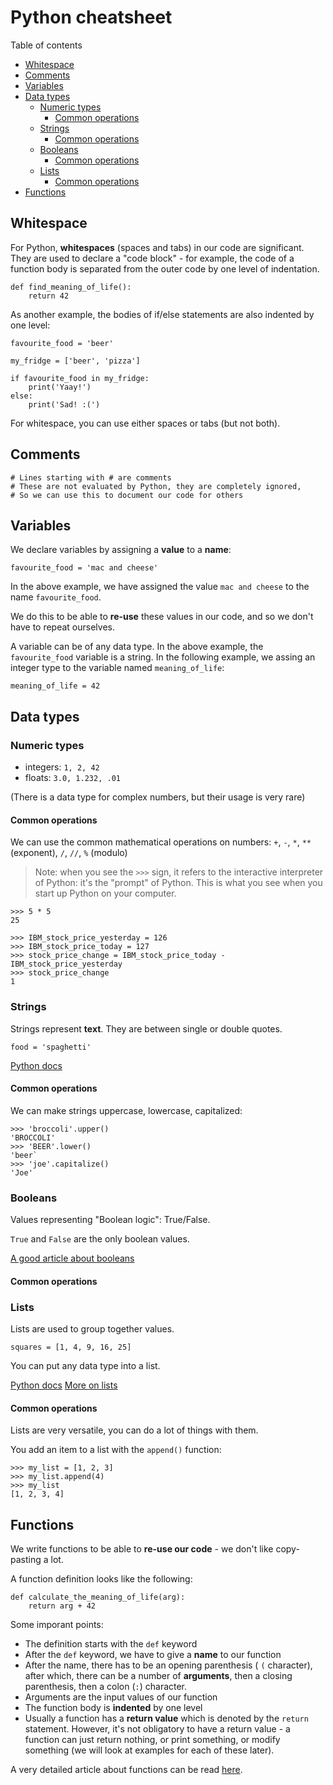 # Python cheatsheet

Table of contents

<!-- toc -->

- [Whitespace](#whitespace)
- [Comments](#comments)
- [Variables](#variables)
- [Data types](#data-types)
  * [Numeric types](#numeric-types)
    + [Common operations](#common-operations)
  * [Strings](#strings)
    + [Common operations](#common-operations-1)
  * [Booleans](#booleans)
    + [Common operations](#common-operations-2)
  * [Lists](#lists)
    + [Common operations](#common-operations-3)
- [Functions](#functions)

<!-- tocstop -->

## Whitespace

For Python, **whitespaces** (spaces and tabs) in our code are significant.  
They are used to declare a "code block" - for example, the code of a function body is separated from the outer code by one level of indentation.

```
def find_meaning_of_life():
    return 42
```

As another example, the bodies of if/else statements are also indented by one level:

```
favourite_food = 'beer'

my_fridge = ['beer', 'pizza']

if favourite_food in my_fridge:
    print('Yaay!')
else:
    print('Sad! :(')
```

For whitespace, you can use either spaces or tabs (but not both).

## Comments

```
# Lines starting with # are comments
# These are not evaluated by Python, they are completely ignored, 
# So we can use this to document our code for others
```

## Variables

We declare variables by assigning a **value** to a **name**:

```
favourite_food = 'mac and cheese'
```

In the above example, we have assigned the value `mac and cheese` to the name `favourite_food`.

We do this to be able to **re-use** these values in our code, and so we don't have to repeat ourselves.

A variable can be of any data type. In the above example, the `favourite_food` variable is a string. In the following example, we assing an integer type to the variable named `meaning_of_life`:  

```
meaning_of_life = 42
```


## Data types

### Numeric types

- integers: `1, 2, 42`  
- floats: `3.0, 1.232, .01`

(There is a data type for complex numbers, but their usage is very rare)

#### Common operations 

We can use the common mathematical operations on numbers: `+`, `-`, `*`, `**` (exponent), `/`, `//`, `%` (modulo)

> Note: when you see the `>>>` sign, it refers to the interactive interpreter of Python: it's the "prompt" of Python. This is what you see when you start up Python on your computer.

```
>>> 5 * 5
25
```

```
>>> IBM_stock_price_yesterday = 126
>>> IBM_stock_price_today = 127
>>> stock_price_change = IBM_stock_price_today - IBM_stock_price_yesterday
>>> stock_price_change
1
```


### Strings


Strings represent **text**. They are between single or double quotes.

```
food = 'spaghetti'
```

[Python docs](https://docs.python.org/3/tutorial/introduction.html?fbclid=IwAR3knUj3nO0-f2fYMS5Yb5MbGplB93buRymiE_07F06rufql14v5bKrzErk#strings)


#### Common operations

We can make strings uppercase, lowercase, capitalized:

```
>>> 'broccoli'.upper()
'BROCCOLI'
>>> 'BEER'.lower()
'beer`
>>> 'joe'.capitalize()
'Joe'
```


### Booleans

Values representing "Boolean logic": True/False. 

`True` and `False` are the only boolean values.

[A good article about booleans](https://thomas-cokelaer.info/tutorials/python/boolean.html?fbclid=IwAR0mg4nzR6uQ4JvneWMGzLH6yiYzeb4Lo_C83ddo5vwXAcy_-lRdH61Q-Gw#notes-about-booleans-and-logical-operators)


#### Common operations


### Lists

Lists are used to group together values. 

```
squares = [1, 4, 9, 16, 25]
```

You can put any data type into a list.

[Python docs](https://docs.python.org/3/tutorial/introduction.html?fbclid=IwAR3knUj3nO0-f2fYMS5Yb5MbGplB93buRymiE_07F06rufql14v5bKrzErk#lists)
[More on lists](https://docs.python.org/3/tutorial/datastructures.html#more-on-lists)

#### Common operations

Lists are very versatile, you can do a lot of things with them.

You add an item to a list with the `append()` function:

```
>>> my_list = [1, 2, 3]
>>> my_list.append(4)
>>> my_list
[1, 2, 3, 4]
```


## Functions

We write functions to be able to **re-use our code** - we don't like copy-pasting a lot.

A function definition looks like the following:

```
def calculate_the_meaning_of_life(arg):
    return arg + 42
```

Some imporant points:

- The definition starts with the `def` keyword
- After the `def` keyword, we have to give a **name** to our function
- After the name, there has to be an opening parenthesis ( `(` character), after which, there can be a number of **arguments**, then a closing parenthesis, then a colon (`:`) character.
- Arguments are the input values of our function
- The function body is **indented** by one level
- Usually a function has a **return value** which is denoted by the `return` statement. However, it's not obligatory to have a return value - a function can just return nothing, or print something, or modify something (we will look at examples for each of these later).


A very detailed article about functions can be read [here](https://realpython.com/defining-your-own-python-function/#functions-in-python). 




